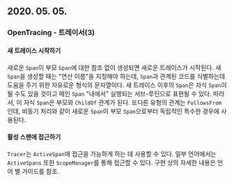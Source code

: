 ## 2020. 05. 05.

### OpenTracing - 트레이서(3)

#### 새 트레이스 시작하기

새로운 `Span`이 부모 `Span`에 대한 참조 없이 생성되면 새로운 트레이스가 시작된다. 새 `Span`을 생성할 때는 "연산 이름"을 지정해야 하는데, `Span`과 관계된 코드를 식별하는데 도움을 주기 위한 자유로운 형식의 문자열이다. 새 트레이스 이후의 `Span`은 자식 `Span`이 될 수도 있을 것이고 메인 `Span` "내에서" 실행되는 서브-루틴으로 표현될 수 있다. 따라서, 이 자식 `Span`은 부모와 `ChildOf` 관계가 된다. 또다른 유형의 관계는 `FollowsFrom`인데, 비동기 처리와 같이 새로운 `Span`이 부모 `Span`으로부터 독립적인 특수한 경우에 사용된다.

#### 활성 스팬에 접근하기

`Tracer`는 `ActiveSpan`에 접근을 가능하게 하는 데 사용할 수 있다. 일부 언어에서는 `ActiveSpans` 또한 `ScopeManager`를 통해 접근할 수 있다. 구현 상의 자세한 내용은 언어 별 가이드를 참조.

